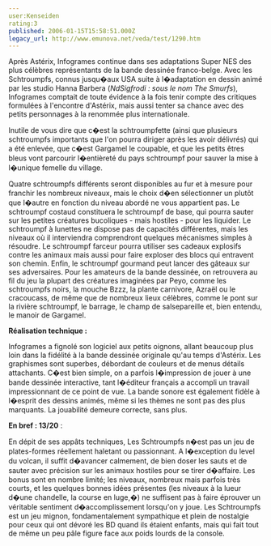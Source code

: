 ```yaml
---
user:Kenseiden
rating:3
published: 2006-01-15T15:58:51.000Z
legacy_url: http://www.emunova.net/veda/test/1290.htm
---
```

Après Astérix, Infogrames continue dans ses adaptations Super NES des plus célèbres représentants de la bande dessinée franco-belge. Avec les Schtroumpfs, connus jusqu�aux USA suite à l�adaptation en dessin animé par les studio Hanna Barbera (_NdSigfrodi : sous le nom The Smurfs_), Infogrames comptait de toute évidence à la fois tenir compte des critiques formulées à l'encontre d'Astérix, mais aussi tenter sa chance avec des petits personnages à la renommée plus internationale.   

Inutile de vous dire que c�est la schtroumpfette (ainsi que plusieurs schtroumpfs importants que l'on pourra diriger après les avoir délivrés) qui a été enlevée, que c�est Gargamel le coupable, et que les petits êtres bleus vont parcourir l�entièreté du pays schtroumpf pour sauver la mise à l�unique femelle du village.   

  

Quatre schtroumpfs différents seront disponibles au fur et à mesure pour franchir les nombreux niveaux, mais le choix d�en sélectionner un plutôt que l�autre en fonction du niveau abordé ne vous appartient pas. Le schtroumpf costaud constituera le schtroumpf de base, qui pourra sauter sur les petites créatures bucoliques - mais hostiles - pour les liquider. Le schtroumpf à lunettes ne dispose pas de capacités différentes, mais les niveaux où il interviendra comprendront quelques mécanismes simples à résoudre. Le schtroumpf farceur pourra utiliser ses cadeaux explosifs contre les animaux mais aussi pour faire exploser des blocs qui entravent son chemin. Enfin, le schtroumpf gourmand peut lancer des gâteaux sur ses adversaires. Pour les amateurs de la bande dessinée, on retrouvera au fil du jeu la plupart des créatures imaginées par Peyo, comme les schtroumpfs noirs, la mouche Bzzz, la plante carnivore, Azraël ou le cracoucass, de même que de nombreux lieux célèbres, comme le pont sur la rivière schtroumpf, le barrage, le champ de salsepareille et, bien entendu, le manoir de Gargamel.   

  

**Réalisation technique :**   

Infogrames a fignolé son logiciel aux petits oignons, allant beaucoup plus loin dans la fidélité à la bande dessinée originale qu'au temps d'Astérix. Les graphismes sont superbes, débordant de couleurs et de menus détails attachants. C�est bien simple, on a parfois l�impression de jouer à une bande dessinée interactive, tant l�éditeur français a accompli un travail impressionnant de ce point de vue. La bande sonore est également fidèle à l�esprit des dessins animés, même si les thèmes ne sont pas des plus marquants. La jouabilité demeure correcte, sans plus.   

  

**En bref : 13/20** :  

En dépit de ses appâts techniques, Les Schtroumpfs n�est pas un jeu de plates-formes réellement haletant ou passionnant. A l�exception du level du volcan, il suffit d�avancer calmement, de bien doser les sauts et de sauter avec précision sur les animaux hostiles pour se tirer d�affaire. Les bonus sont en nombre limité; les niveaux, nombreux mais parfois très courts, et les quelques bonnes idées présentes (les niveaux à la lueur d�une chandelle, la course en luge,�) ne suffisent pas à faire éprouver un véritable sentiment d�accomplissement lorsqu'on y joue. Les Schtroumpfs est un jeu mignon, fondamentalement sympathique et plein de nostalgie pour ceux qui ont dévoré les BD quand ils étaient enfants, mais qui fait tout de même un peu pâle figure face aux poids lourds de la console.